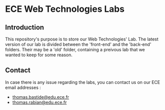 # ECE Web Technologies Labs

## Introduction

This repository's purpose is to store our Web Technologies' Lab. The latest version of our lab is divided between the 'front-end' and the 'back-end' folders. Their may be a 'old' folder, containing a preivous lab that we wanted to keep for some reason.

## Contact

In case there is any issue regarding the labs, you can contact us on our ECE email addresses :
- thomas.bastide@edu.ece.fr
- thomas.rabian@edu.ece.fr
